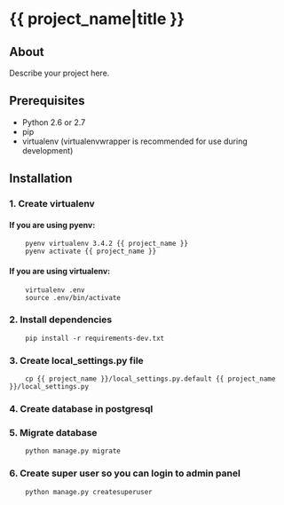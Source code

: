 # {{ project_name|title }}

## About

Describe your project here.

## Prerequisites

- Python 2.6 or 2.7
- pip
- virtualenv (virtualenvwrapper is recommended for use during development)

## Installation

### 1. Create virtualenv

#### If you are using pyenv:

```
    pyenv virtualenv 3.4.2 {{ project_name }}
    pyenv activate {{ project_name }}
```

#### If you are using virtualenv:

```
    virtualenv .env
    source .env/bin/activate
```

### 2. Install dependencies

```
    pip install -r requirements-dev.txt
```

### 3. Create local_settings.py file

```
    cp {{ project_name }}/local_settings.py.default {{ project_name }}/local_settings.py
```

### 4. Create database in postgresql

### 5. Migrate database

```
    python manage.py migrate
```

### 6. Create super user so you can login to admin panel

```
    python manage.py createsuperuser
```
